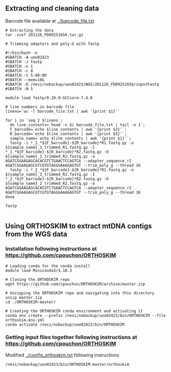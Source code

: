## Extracting and cleaning data
Barcode file available at [../barcode_file.txt](barcode_file.txt)
```
# Extracting the data
tar -zvxf 201126_FD09251656.tar.gz

# Trimming adaptors and poly-G with fastp

#!/bin/bash -e 
#SBATCH -A uoo02423
#SBATCH -J fastp
#SBATCH -n 1
#SBATCH -c 8 
#SBATCH -t 5:00:00
#SBATCH --mem=10G
#SBATCH -D /nesi/nobackup/uoo02423/WGS/201126_FD09251656/inputFastq
#SBATCH -N 1

module load fastp/0.20.0-GCCcore-7.4.0

# line numbers in barcode file
lineno=`wc -l barcode_file.txt | awk '{print $1}'`

for i in `seq 2 $lineno`;
  do line_contents=`head -n $i barcode_file.txt | tail -n 1`;
  F_barcode=`echo $line_contents | awk '{print $3}'`;
  R_barcode=`echo $line_contents | awk '{print $5}'`;
  sample_name=`echo $line_contents | awk '{print $1}'`;
  fastp -i *_1_*${F_barcode}-${R_barcode}*R1.fastq.gz -o ${sample_name}_1_trimmed_R1.fastq.gz -I *_1_*${F_barcode}-${R_barcode}*R2.fastq.gz -O ${sample_name}_1_trimmed_R2.fastq.gz -a AGATCGGAAGAGCACACGTCTGAACTCCAGTCA --adapter_sequence_r2 AGATCGGAAGAGCGTCGTGTAGGGAAAGAGTGT --trim_poly_g --thread 16
  fastp -i *_2_*${F_barcode}-${R_barcode}*R1.fastq.gz -o ${sample_name}_2_trimmed_R1.fastq.gz -I *_2_*${F_barcode}-${R_barcode}*R2.fastq.gz -O ${sample_name}_2_trimmed_R2.fastq.gz -a AGATCGGAAGAGCACACGTCTGAACTCCAGTCA --adapter_sequence_r2 AGATCGGAAGAGCGTCGTGTAGGGAAAGAGTGT --trim_poly_g --thread 16
done

fastp 


```

## Using ORTHOSKIM to extract mtDNA contigs from the WGS data
### Installation following instructions at https://github.com/cpouchon/ORTHOSKIM
```
# Loading conda for the conda install
module load Miniconda3/4.10.3

# Cloning the ORTHOSKIM repo 
wget https://github.com/cpouchon/ORTHOSKIM/archive/master.zip

# Unzipping the ORTHOSKIM repo and navigating into this directory
unzip master.zip
cd ./ORTHOSKIM-master/

# Creating the ORTHOSKIM conda environment and activating it
conda env create --prefix /nesi/nobackup/uoo02423/bin/ORTHOSKIM --file orthoskim-env.yml
conda activate /nesi/nobackup/uoo02423/bin/ORTHOSKIM
```
### Getting input files together following instructions at https://github.com/cpouchon/ORTHOSKIM
Modified [../config_orthoskim.txt](config_orthoskim.txt) following instructions

```
/nesi/nobackup/uoo02423/bin/ORTHOSKIM-master/orthoskim
```
